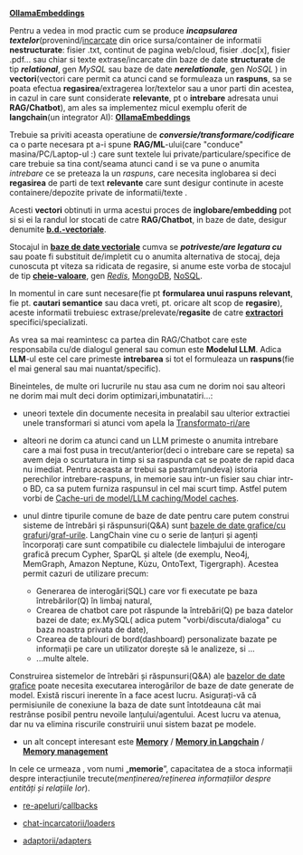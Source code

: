 [**OllamaEmbeddings**](https://python.langchain.com/v0.2/docs/integrations/text_embedding/ollama/)

Pentru a vedea in mod practic cum se produce ***incapsularea textelor***(provenind/[incarcate](https://python.langchain.com/v0.2/docs/integrations/document_loaders/) din orice sursa/container de informatii **nestructurate**: fisier .txt, continut de pagina web/cloud, fisier .doc[x], fisier .pdf... sau chiar si texte extrase/incarcate din baze de date **structurate** de tip ***relational***, gen *MySQL* sau baze de date ***nerelationale***, gen *NoSQL* ) in **vectori**(vectori care permit ca atunci cand se formuleaza un **raspuns**,  sa se poata efectua **regasirea**/extragerea lor/textelor sau a unor parti din acestea, in cazul in care sunt considerate **relevante**, pt o **intrebare** adresata unui **RAG/Chatbot**), am ales sa implementez micul exemplu oferit de **langchain**(un integrator AI): [**OllamaEmbeddings**](https://python.langchain.com/v0.2/docs/integrations/text_embedding/ollama/)

Trebuie sa priviti aceasta operatiune de ***conversie/transformare/codificare*** ca o parte necesara pt a-i spune **RAG/ML**-ului(care "conduce" masina/PC/Laptop-ul :) care sunt textele lui private/particulare/specifice de care trebuie sa tina cont/seama atunci cand i se va pune o anumita *intrebare* ce se preteaza la un *raspuns*, care necesita inglobarea si deci **regasirea** de parti de text **relevante** care sunt desigur continute in aceste containere/depozite private de informatii/texte .

Acesti **vectori** obtinuti in urma acestui proces de **inglobare/embedding**  pot si si ei la randul lor stocati de catre **RAG/Chatbot**, in baze de date, desigur denumite [**b.d.-vectoriale**](https://python.langchain.com/v0.2/docs/integrations/vectorstores/).

Stocajul in [**baze de date vectoriale**](https://python.langchain.com/v0.2/docs/integrations/vectorstores/) cumva se ***potriveste/are legatura cu*** sau poate fi substituit de/impletit cu  o anumita alternativa de stocaj, deja cunoscuta pt viteza sa ridicata de regasire, si anume este vorba de stocajul de tip [**cheie-valoare**](https://python.langchain.com/v0.2/docs/integrations/stores/), gen [*Redis*](https://appmaster.io/blog/what-is-a-key-value-database-redis), [MongoDB](https://stackoverflow.com/questions/33973945/mongodb-best-way-to-storing-key-value-data), [NoSQL](https://www.influxdata.com/key-value-database/).

In momentul in care sunt necesare(fie pt **formularea unui raspuns relevant**, fie pt. **cautari semantice** sau daca vreti, pt. oricare alt scop de **regasire**), aceste informatii trebuiesc extrase/prelevate/**regasite** de catre [**extractori**](https://python.langchain.com/v0.2/docs/integrations/retrievers/) specifici/specializati.

As vrea sa mai reamintesc ca partea din RAG/Chatbot care este responsabila cu/de dialogul general sau comun este **Modelul LLM**.
Adica **LLM**-ul este cel care primeste **intrebarea** si tot el formuleaza un **raspuns**(fie el mai general sau mai nuantat/specific).

Bineinteles, de multe ori lucrurile nu stau asa cum ne dorim noi sau alteori ne dorim mai mult deci dorim optimizari,imbunatatiri...:
 - uneori textele din documente necesita in prealabil sau ulterior extractiei unele transformari si atunci vom apela la [Transformato-ri/are](https://python.langchain.com/v0.2/docs/integrations/document_transformers/)
 - alteori ne dorim ca atunci cand un LLM primeste o anumita intrebare care a mai fost pusa in trecut/anterior(deci o intrebare care se repeta) sa avem deja o scurtatura in timp si sa raspunda cat se poate de rapid daca nu imediat. Pentru aceasta ar trebui sa pastram(undeva) istoria perechilor intrebare-raspuns, in memorie sau intr-un fisier sau chiar intr-o BD, ca sa putem furniza raspunsul in cel mai scurt timp. Astfel putem vorbi de [Cache-uri de model/LLM caching/Model caches](https://python.langchain.com/v0.2/docs/integrations/llm_caching/).
 - unul dintre tipurile comune de baze de date pentru care putem construi sisteme de întrebări și răspunsuri(Q&A) sunt [bazele de date grafice/cu grafuri](https://python.langchain.com/v0.2/docs/integrations/graphs/)/[graf-urile](https://python.langchain.com/v0.1/docs/use_cases/graph/). LangChain vine cu o serie de lanțuri și agenți încorporați care sunt compatibile cu dialectele limbajului de interogare grafică precum Cypher, SparQL și altele (de  exemplu, Neo4j, MemGraph, Amazon Neptune, Kùzu, OntoText, Tigergraph). Acestea permit cazuri de utilizare precum:
 
    - Generarea de interogări(SQL) care vor fi executate pe baza întrebărilor(Q) în limbaj natural,
    - Crearea de chatbot care pot răspunde la întrebări(Q) pe baza datelor bazei de date; ex.MySQL( adica putem "vorbi/discuta/dialoga" cu baza noastra privata de date),
    - Crearea de tablouri de bord(dashboard) personalizate bazate pe informații pe care un utilizator dorește să le analizeze, si ...
    - ...multe altele.

Construirea sistemelor de întrebări și răspunsuri(Q&A) ale [bazelor de date grafice](https://en.wikipedia.org/wiki/Graph_database) poate necesita executarea interogărilor de baze de date generate de model. Există riscuri inerente în a face acest lucru. Asigurați-vă că permisiunile de conexiune la baza de date sunt întotdeauna cât mai restrânse posibil pentru nevoile lanțului/agentului. Acest lucru va atenua, dar nu va elimina riscurile construirii unui sistem bazat pe modele. 

 - un alt concept interesant este [**Memory**](https://python.langchain.com/v0.2/docs/integrations/memory/) / [**Memory in Langchain**](https://python.langchain.com/v0.1/docs/modules/memory/adding_memory/) / [**Memory management**](https://python.langchain.com/v0.1/docs/modules/memory/)

In cele ce urmeaza , vom numi „**memorie**”, capacitatea de a stoca informații despre interacțiunile trecute(*menținerea/reținerea informațiilor despre entități și relațiile lor*).

 - [re-apeluri](https://python.langchain.com/v0.1/docs/modules/callbacks/)/[callbacks](https://python.langchain.com/v0.2/docs/integrations/callbacks/)

 - [chat-incarcatorii/loaders](https://python.langchain.com/v0.2/docs/integrations/chat_loaders/)
   
 - [adaptorii/adapters](https://python.langchain.com/v0.2/docs/integrations/adapters/)
